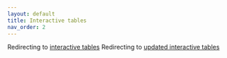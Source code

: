 ```yaml
---
layout: default
title: Interactive tables
nav_order: 2
---
```


Redirecting to [interactive tables](interactive.html)
Redirecting to [updated interactive tables](interactive2023.html)